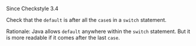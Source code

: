 Since Checkstyle 3.4

Check that the `default` is after all the `case`s in a `switch` statement.

Rationale: Java allows `default` anywhere within the `switch` statement. But it is more readable if it comes after the last `case`.
